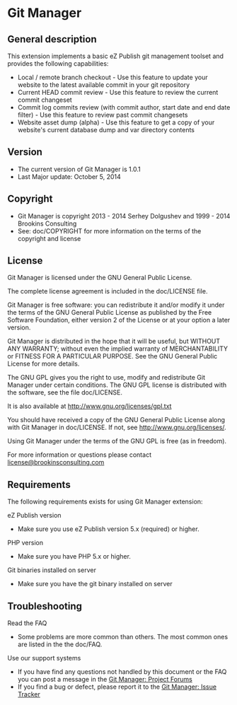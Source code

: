 Git Manager
===================

General description
-------------------

This extension implements a basic eZ Publish git management toolset and provides the following capabilities:

- Local / remote branch checkout - Use this feature to update your website to the latest available commit in your git repository
- Current HEAD commit review - Use this feature to review the current commit changeset
- Commit log commits review (with commit author, start date and end date filter) - Use this feature to review past commit changesets
- Website asset dump (alpha) - Use this feature to get a copy of your website's current database dump and var directory contents

Version
-------

- The current version of Git Manager is 1.0.1
- Last Major update: October 5, 2014

Copyright
---------

- Git Manager is copyright 2013 - 2014 Serhey Dolgushev and 1999 - 2014 Brookins Consulting
- See: doc/COPYRIGHT for more information on the terms of the copyright and license

License
-------

Git Manager is licensed under the GNU General Public License.

The complete license agreement is included in the doc/LICENSE file.

Git Manager is free software: you can redistribute it and/or modify
it under the terms of the GNU General Public License as published by
the Free Software Foundation, either version 2 of the License or at your
option a later version.

Git Manager is distributed in the hope that it will be useful,
but WITHOUT ANY WARRANTY; without even the implied warranty of
MERCHANTABILITY or FITNESS FOR A PARTICULAR PURPOSE.  See the
GNU General Public License for more details.

The GNU GPL gives you the right to use, modify and redistribute
Git Manager under certain conditions. The GNU GPL license
is distributed with the software, see the file doc/LICENSE.

It is also available at http://www.gnu.org/licenses/gpl.txt

You should have received a copy of the GNU General Public License
along with Git Manager in doc/LICENSE.  If not, see http://www.gnu.org/licenses/.

Using Git Manager under the terms of the GNU GPL is free (as in freedom).

For more information or questions please contact
license@brookinsconsulting.com

Requirements
------------

The following requirements exists for using Git Manager extension:

eZ Publish version
- Make sure you use eZ Publish version 5.x (required) or higher.

PHP version
- Make sure you have PHP 5.x or higher.

Git binaries installed on server
- Make sure you have the git binary installed on server

Troubleshooting
---------------

Read the FAQ
- Some problems are more common than others. The most common ones are listed in the the doc/FAQ.

Use our support systems
- If you have find any questions not handled by this document or the FAQ you can post a message in the [Git Manager: Project Forums](http://projects.ez.no/git_manager/forum/general)
- If you find a bug or defect, please report it to the [Git Manager: Issue Tracker](https://github.com/brookinsconsulting/git_manager/issues)
